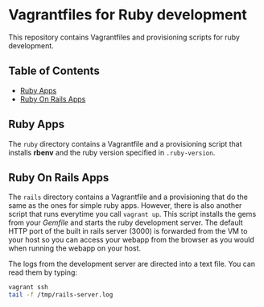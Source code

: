 Vagrantfiles for Ruby development
==================================

This repository contains Vagrantfiles and provisioning scripts for ruby development.

Table of Contents
------------------
* [Ruby Apps](#ruby-apps)
* [Ruby On Rails Apps](#ruby-on-rails-apps)

Ruby Apps
----------
The `ruby` directory contains a Vagrantfile and a provisioning script that installs **rbenv** and the ruby version specified in `.ruby-version`.

Ruby On Rails Apps
-------------------
The `rails` directory contains a Vagrantfile and a provisioning that do the same as the ones for simple ruby apps.
However, there is also another script that runs everytime you call `vagrant up`. This script installs the gems from your *Gemfile* and starts the ruby development server.
The default HTTP port of the built in rails server (3000) is forwarded from the VM to your host so you can access your webapp from the browser as you would when running the webapp on your host.

The logs from the development server are directed into a text file. You can read them by typing:

```bash
vagrant ssh
tail -f /tmp/rails-server.log
```